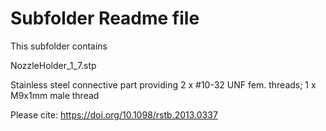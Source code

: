 # Subfolder Readme file
This subfolder contains

NozzleHolder_1_7.stp

Stainless steel connective part providing 
2 x #10-32 UNF fem. threads;
1 x M9x1mm male thread

Please cite:
https://doi.org/10.1098/rstb.2013.0337